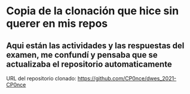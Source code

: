 # Copia de la clonación que hice sin querer en mis repos

## Aqui están las actividades y las respuestas del examen, me confundí y pensaba que se actualizaba el repositorio automaticamente

URL del repositorio clonado: https://github.com/CP0nce/dwes_2021-CP0nce


